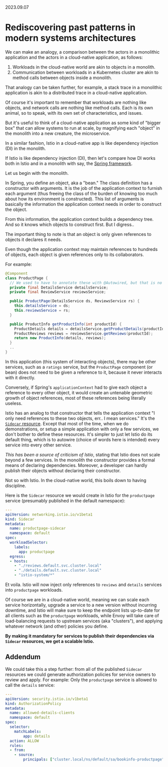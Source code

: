 2023.09.07

# Rediscovering past patterns in modern systems architectures

We can make an analogy, a comparison between the actors in a monolithic application and the actors in a cloud-native application, as follows:

1. Workloads in the cloud-native world are akin to objects in a monolith.
2. Communication between workloads in a Kubernetes cluster are akin to method calls between objects inside a monolith.

That analogy can be taken further, for example, a stack trace in a monolithic application is akin to a distributed trace in a cloud-native application.

Of course it's important to remember that workloads are nothing like objects, and network calls are nothing like method calls.  Each is its own animal, so to speak, with its own set of characteristics, and issues.

But it's useful to think of a cloud-native application as some kind of "bigger box" that can allow systems to run at scale, by magnifying each "object" in the monolith into a new creature, the microservice.

In a similar fashion, Istio in a cloud-native app is like dependency injection (DI) in the monolith.

If Istio is like dependency injection (DI), then let's compare how DI works both in Istio and in a monolith with say, the [Spring framework](https://spring.io/).

Let us begin with the monolith.

In Spring, you define an object, aka a "bean."
The class definition has a constructor with arguments.
It is the job of the application context to furnish each argument (thus freeing the class of the burden of knowing too much about how its environment is constructed).
This list of arguments is basically the information the application context needs in order to construct the object.

From this information, the application context builds a dependency tree.  And so it knows which objects to construct first.  But I digress..

The important thing to note is that an object is only given references to objects it declares it needs.

Even though the application context may maintain references to hundreds of objects, each object is given references only to its collaborators.

For example:

```java
@Component
class ProductPage {
  // We used to have to annotate these with @Autowired, but that is no longer necessary.
  private final DetailsService detailsService;
  private final ReviewService reviewsService;

  public ProductPage(DetailsService ds, ReviewsService rs) {
    this.detailsService = ds;
    this.reviewsService = rs;
  }

  public ProductInfo getProductInfo(int productId) {
    ProductDetails details = detailsService.getProductDetails(productId);
    ProductReviews reviews = reviewsService.getReviews(productId);
    return new ProductInfo(details, reviews);
  }
  ..
}
```

In this application (this system of interacting objects), there may be other services, such as a `ratings` service, but the `ProductPage` component (or bean) does not need to be given a reference to it, because it never interacts with it directly.

Conversely, if Spring's `applicationContext` had to give each object a reference to every other object, it would create an untenable geometric growth of object references, most of these references being literally useless.

Istio has an analog to that constructor that tells the application context "I only need references to these two objects, err.. I mean services."
It's the [`Sidecar` resource](https://istio.io/latest/docs/reference/config/networking/sidecar/).  Except that most of the time, when we do demonstrations, or setup a simple application with only a few services, we don't bother to define these resources.
It's simpler to just let Istio do its default thing, which is to autowire (choice of words here is intended) every service into every other service.

_This has been a source of criticism of Istio_, stating that Istio does not scale beyond a few services.
In the monolith the constructor provides a formal means of declaring dependencies.
Moreover, a developer can hardly publish their objects without declaring their constructor.

Not so with Istio.  In the cloud-native world, this boils down to having discipline.

Here is the `Sidecar` resource we would create in Istio for the `productpage` service (presumably published in the default namespace):

```yaml
---
apiVersion: networking.istio.io/v1beta1
kind: Sidecar
metadata:
  name: productpage-sidecar
  namespace: default
spec:
  workloadSelector:
    labels:
      app: productpage
  egress:
  - hosts:
    - "./reviews.default.svc.cluster.local"
    - "./details.default.svc.cluster.local"
    - "istio-system/*"
```

Et voila.  Istio will now inject only references to `reviews` and `details` services into `productpage` workloads.

Of course we are in a cloud-native world, meaning we can scale each service horizontally, upgrade a service to a new version without incurring downtime, and Istio will make sure to keep the endpoint lists up-to-date for all clients such as the `productpage` workloads, while Envoy will take care of load-balancing requests to upstream services (aka "clusters"), and applying whatever network (and other) policies you define.

**By making it mandatory for services to publish their dependencies via `Sidecar` resources, we get a scalable Istio.**

## Addendum

We could take this a step further: from all of the published `Sidecar` resources we could generate authorization policies for service owners to review and apply.  For example:  Only the `productpage` service is allowed to call the `details` service:

```yaml
---
apiVersion: security.istio.io/v1beta1
kind: AuthorizationPolicy
metadata:
  name: allowed-details-clients
  namespace: default
spec:
  selector:
    matchLabels:
        app: details
  action: ALLOW
  rules:
  - from:
    - source:
        principals: ["cluster.local/ns/default/sa/bookinfo-productpage"]
```
